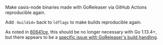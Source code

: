 Make oasis-node binaries made with GoReleaser via GitHub Actions reproducible
again.

Add `-buildid=` back to `ldflags` to make builds reproducible again.

As noted in [60641ce](
https://github.com/oasislabs/oasis-core/commit/60641ce41a9c2402f1b539375e1dd4e0eb45272d),
this should be no longer necessary with Go 1.13.4+, but there appears to be a
[specific issue with GoReleaser's build handling](
https://github.com/oasislabs/goreleaser/issues/1).
